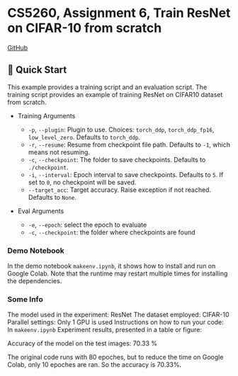 # CS5260, Assignment 6, Train ResNet on CIFAR-10 from scratch

[GitHub](https://github.com/imwithye/ResNet-Colossal-AI)

## 🚀 Quick Start

This example provides a training script and an evaluation script. The training script provides an example of training ResNet on CIFAR10 dataset from scratch.

- Training Arguments
  - `-p`, `--plugin`: Plugin to use. Choices: `torch_ddp`, `torch_ddp_fp16`, `low_level_zero`. Defaults to `torch_ddp`.
  - `-r`, `--resume`: Resume from checkpoint file path. Defaults to `-1`, which means not resuming.
  - `-c`, `--checkpoint`: The folder to save checkpoints. Defaults to `./checkpoint`.
  - `-i`, `--interval`: Epoch interval to save checkpoints. Defaults to `5`. If set to `0`, no checkpoint will be saved.
  - `--target_acc`: Target accuracy. Raise exception if not reached. Defaults to `None`.

- Eval Arguments
  - `-e`, `--epoch`: select the epoch to evaluate
  - `-c`, `--checkpoint`: the folder where checkpoints are found

### Demo Notebook

In the demo notebook `makeenv.ipynb`, it shows how to install and run on Google Colab.
Note that the runtime may restart multiple times for installing the dependencies.

### Some Info

The model used in the experiment:        ResNet
The dataset employed:                    CIFAR-10
Parallel settings:                       Only 1 GPU is used
Instructions on how to run your code:    In `makeenv.ipynb`
Experiment results, presented in a table or figure:

Accuracy of the model on the test images: 70.33 %

The original code runs with 80 epoches, but to reduce the time on Google Colab, only 10 epoches are ran.
So the accuracy is 70.33%.

